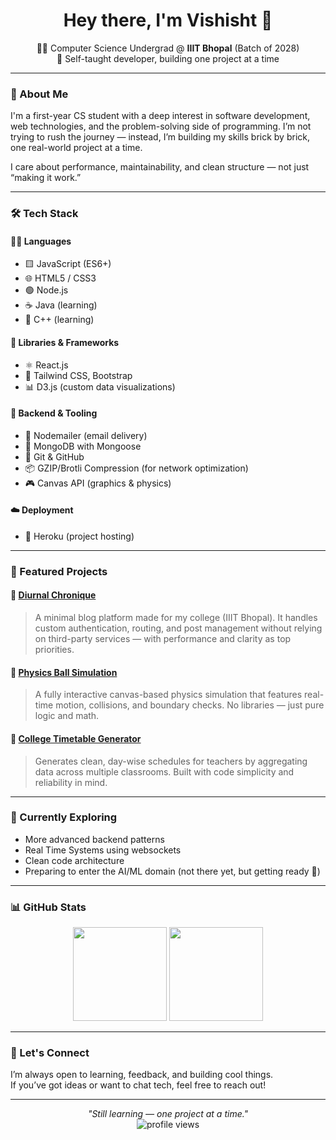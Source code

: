 <h1 align="center">Hey there, I'm Vishisht 👋</h1>

<p align="center">
  🧑‍💻 Computer Science Undergrad @ <b>IIIT Bhopal</b> (Batch of 2028)<br>
  🚀 Self-taught developer, building one project at a time
</p>

---

### 🧭 About Me

I'm a first-year CS student with a deep interest in software development, web technologies, and the problem-solving side of programming. I’m not trying to rush the journey — instead, I’m building my skills brick by brick, one real-world project at a time.

I care about performance, maintainability, and clean structure — not just “making it work.”

---

### 🛠️ Tech Stack

#### 🧑‍🔬 Languages
- 🟨 JavaScript (ES6+)
- 🌐 HTML5 / CSS3
- 🟢 Node.js 
- ☕ Java (learning)
- 🚀 C++ (learning)

#### 🧰 Libraries & Frameworks
- ⚛️ React.js
- 🎨 Tailwind CSS, Bootstrap
- 📊 D3.js (custom data visualizations)

#### 🧠 Backend & Tooling
- 📮 Nodemailer (email delivery)
- 🌿 MongoDB with Mongoose
- 🐙 Git & GitHub
- 📦 GZIP/Brotli Compression (for network optimization)
- 🎮 Canvas API (graphics & physics)

#### ☁️ Deployment
- 🚀 Heroku (project hosting)

---

### 🚧 Featured Projects

#### 📝 [Diurnal Chronique](https://github.com/Vishisht-Dwivedi/diurnal-chronique)
> A minimal blog platform made for my college (IIIT Bhopal). It handles custom authentication, routing, and post management without relying on third-party services — with performance and clarity as top priorities.

#### 🎳 [Physics Ball Simulation](https://github.com/Vishisht-Dwivedi/physics-ball-simulation)
> A fully interactive canvas-based physics simulation that features real-time motion, collisions, and boundary checks. No libraries — just pure logic and math.
> 
#### 🧾 [College Timetable Generator](https://github.com/Vishisht-Dwivedi/college-timetable-generator)
> Generates clean, day-wise schedules for teachers by aggregating data across multiple classrooms. Built with code simplicity and reliability in mind.

---

### 🌱 Currently Exploring

- More advanced backend patterns
- Real Time Systems using websockets
- Clean code architecture
- Preparing to enter the AI/ML domain (not there yet, but getting ready 💪)

---

### 📊 GitHub Stats

<p align="center">
  <img src="https://github-readme-stats.vercel.app/api?username=Vishisht-Dwivedi&show_icons=true&theme=github_dark&hide_border=true" height="150" />
  <img src="https://github-readme-stats.vercel.app/api/top-langs/?username=Vishisht-Dwivedi&layout=compact&theme=github_dark&hide_border=true" height="150" />
</p>

---

### 🤝 Let's Connect

I’m always open to learning, feedback, and building cool things.  
If you’ve got ideas or want to chat tech, feel free to reach out!

---

<p align="center">
  <i>"Still learning — one project at a time."</i><br>
  <img src="https://komarev.com/ghpvc/?username=Vishisht-Dwivedi&style=flat-square&color=blue" alt="profile views" />
</p>
